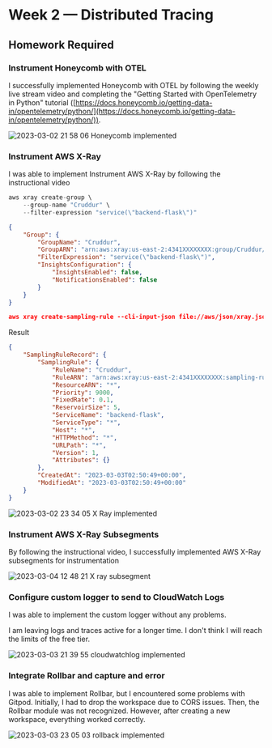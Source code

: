 # Week 2 — Distributed Tracing

## Homework Required

### **Instrument Honeycomb with OTEL**

I successfully implemented Honeycomb with OTEL by following the weekly live stream video and completing the "Getting Started with OpenTelemetry in Python" tutorial ([https://docs.honeycomb.io/getting-data-in/opentelemetry/python/](https://docs.honeycomb.io/getting-data-in/opentelemetry/python/)).


![2023-03-02 21 58 06 Honeycomb implemented](https://user-images.githubusercontent.com/9203226/222916590-6f88b4c1-ccc1-4e6c-9d67-6cdc21e43e97.jpg)



### Instrument AWS X-Ray

I was able to implement Instrument AWS X-Ray by following the instructional video 

```jsx
aws xray create-group \
    --group-name "Cruddur" \
    --filter-expression "service(\"backend-flask\")"
```

```json
{
    "Group": {
        "GroupName": "Cruddur",
        "GroupARN": "arn:aws:xray:us-east-2:4341XXXXXXXX:group/Cruddur/77NG5XZJAFTHDC6S47IRK4YWIFGAJ3J4F6DIAJZQHIHCPDEW65MQ",
        "FilterExpression": "service(\"backend-flask\")",
        "InsightsConfiguration": {
            "InsightsEnabled": false,
            "NotificationsEnabled": false
        }
    }
}
```

```json
aws xray create-sampling-rule --cli-input-json file://aws/json/xray.json
```

Result

```json
{
    "SamplingRuleRecord": {
        "SamplingRule": {
            "RuleName": "Cruddur",
            "RuleARN": "arn:aws:xray:us-east-2:4341XXXXXXXX:sampling-rule/Cruddur",
            "ResourceARN": "*",
            "Priority": 9000,
            "FixedRate": 0.1,
            "ReservoirSize": 5,
            "ServiceName": "backend-flask",
            "ServiceType": "*",
            "Host": "*",
            "HTTPMethod": "*",
            "URLPath": "*",
            "Version": 1,
            "Attributes": {}
        },
        "CreatedAt": "2023-03-03T02:50:49+00:00",
        "ModifiedAt": "2023-03-03T02:50:49+00:00"
    }
}
```

![2023-03-02 23 34 05 X Ray implemented](https://user-images.githubusercontent.com/9203226/222916770-9dbafda1-22cb-4c2f-8b68-f57c08cb3ed5.jpg)


### Instrument AWS X-Ray Subsegments

By following the instructional video, I successfully implemented AWS X-Ray subsegments for instrumentation

![2023-03-04 12 48 21 X ray subsegment](https://user-images.githubusercontent.com/9203226/222918632-5f1dfb10-8928-43c3-8d57-b3b6e742262b.jpg)


### Configure custom logger to send to CloudWatch Logs

I was able to implement the custom logger without any problems.

I am leaving logs and traces active for a longer time. I don't think I will reach the limits of the free tier.

![2023-03-03 21 39 55 cloudwatchlog implemented](https://user-images.githubusercontent.com/9203226/222916826-3f90bd59-725e-4929-8c6e-2716ceac1ba7.jpg)


### Integrate Rollbar and capture and error

I was able to implement Rollbar, but I encountered some problems with Gitpod. Initially, I had to drop the workspace due to CORS issues. Then, the Rollbar module was not recognized. However, after creating a new workspace, everything worked correctly.

![2023-03-03 23 05 03 rollback implemented](https://user-images.githubusercontent.com/9203226/222916875-2ed09925-423e-4e40-a619-79badf3bdb39.jpg)




